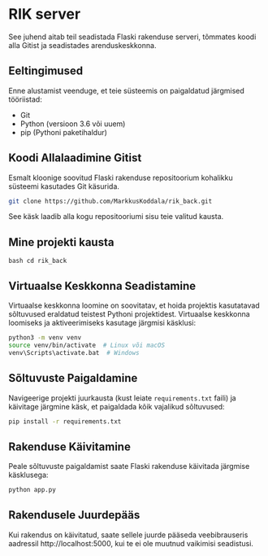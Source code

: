 
# RIK server

See juhend aitab teil seadistada Flaski rakenduse serveri, tõmmates koodi alla Gitist ja seadistades arenduskeskkonna.

## Eeltingimused

Enne alustamist veenduge, et teie süsteemis on paigaldatud järgmised tööriistad:

- Git
- Python (versioon 3.6 või uuem)
- pip (Pythoni paketihaldur)

## Koodi Allalaadimine Gitist

Esmalt kloonige soovitud Flaski rakenduse repositoorium kohalikku süsteemi kasutades Git käsurida. 

```bash
git clone https://github.com/MarkkusKoddala/rik_back.git
```

See käsk laadib alla kogu repositooriumi sisu teie valitud kausta.

## Mine projekti kausta
```bash cd rik_back```


## Virtuaalse Keskkonna Seadistamine

Virtuaalse keskkonna loomine on soovitatav, et hoida projektis kasutatavad sõltuvused eraldatud teistest Pythoni projektidest. Virtuaalse keskkonna loomiseks ja aktiveerimiseks kasutage järgmisi käsklusi:

```bash
python3 -m venv venv
source venv/bin/activate  # Linux või macOS
venv\Scripts\activate.bat  # Windows
```

## Sõltuvuste Paigaldamine

Navigeerige projekti juurkausta (kust leiate `requirements.txt` faili) ja käivitage järgmine käsk, et paigaldada kõik vajalikud sõltuvused:

```bash
pip install -r requirements.txt
```

## Rakenduse Käivitamine

Peale sõltuvuste paigaldamist saate Flaski rakenduse käivitada järgmise käsklusega:

```bash
python app.py
```

## Rakendusele Juurdepääs

Kui rakendus on käivitatud, saate sellele juurde pääseda veebibrauseris aadressil http://localhost:5000, kui te ei ole muutnud vaikimisi seadistusi.
